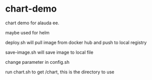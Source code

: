# chart-demo

chart demo for alauda ee.

maybe used for helm

deploy.sh will pull image from docker hub and push to local registry

save-image.sh will save image to local file

change parameter in config.sh

run chart.sh to get /chart, this is the directory to use
